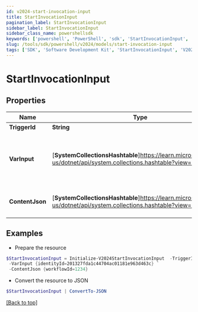 ```yaml
---
id: v2024-start-invocation-input
title: StartInvocationInput
pagination_label: StartInvocationInput
sidebar_label: StartInvocationInput
sidebar_class_name: powershellsdk
keywords: ['powershell', 'PowerShell', 'sdk', 'StartInvocationInput', 'V2024StartInvocationInput'] 
slug: /tools/sdk/powershell/v2024/models/start-invocation-input
tags: ['SDK', 'Software Development Kit', 'StartInvocationInput', 'V2024StartInvocationInput']
---
```



# StartInvocationInput

## Properties

Name | Type | Description | Notes
------------ | ------------- | ------------- | -------------
**TriggerId** | **String** | Trigger ID | [optional] 
**VarInput** | [**SystemCollectionsHashtable**]https://learn.microsoft.com/en-us/dotnet/api/system.collections.hashtable?view=net-9.0 | Trigger input payload. Its schema is defined in the trigger definition. | [optional] 
**ContentJson** | [**SystemCollectionsHashtable**]https://learn.microsoft.com/en-us/dotnet/api/system.collections.hashtable?view=net-9.0 | JSON map of invocation metadata | [optional] 

## Examples

- Prepare the resource
```powershell
$StartInvocationInput = Initialize-V2024StartInvocationInput  -TriggerId idn:access-requested `
 -VarInput {identityId=201327fda1c44704ac01181e963d463c} `
 -ContentJson {workflowId=1234}
```

- Convert the resource to JSON
```powershell
$StartInvocationInput | ConvertTo-JSON
```


[[Back to top]](#) 

